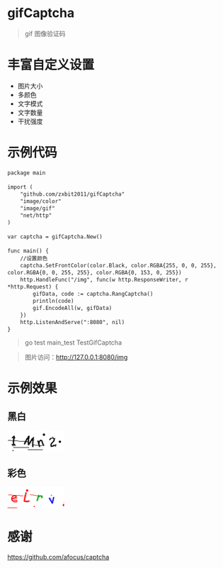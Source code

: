 # gifCaptcha
> gif 图像验证码
# 丰富自定义设置
* 图片大小
* 多颜色
* 文字模式
* 文字数量
* 干扰强度
# 示例代码
````
package main

import (
    "github.com/zxbit2011/gifCaptcha"
    "image/color"
    "image/gif"
    "net/http"
)

var captcha = gifCaptcha.New()

func main() {
    //设置颜色
    captcha.SetFrontColor(color.Black, color.RGBA{255, 0, 0, 255}, color.RGBA{0, 0, 255, 255}, color.RGBA{0, 153, 0, 255})
    http.HandleFunc("/img", func(w http.ResponseWriter, r *http.Request) {
        gifData, code := captcha.RangCaptcha()
        println(code)
        gif.EncodeAll(w, gifData)
    })
    http.ListenAndServe(":8080", nil)
}
````
> go test main_test TestGifCaptcha

> 图片访问：http://127.0.0.1:8080/img
# 示例效果
## 黑白
![code](code.gif)
## 彩色
![code2](code2.gif)

# 感谢
https://github.com/afocus/captcha

